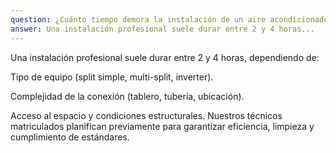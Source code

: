 ```yaml
---
question: ¿Cuánto tiempo demora la instalación de un aire acondicionado? 
answer: Una instalación profesional suele durar entre 2 y 4 horas...
---
```



Una instalación profesional suele durar entre 2 y 4 horas, dependiendo de:

Tipo de equipo (split simple, multi-split, inverter).

Complejidad de la conexión (tablero, tubería, ubicación).

Acceso al espacio y condiciones estructurales.
Nuestros técnicos matriculados planifican previamente para garantizar eficiencia, limpieza y cumplimiento de estándares.